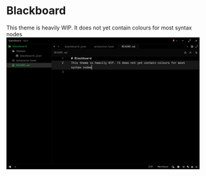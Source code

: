 # Blackboard
This theme is heavily WIP. It does not yet contain colours for most syntax nodes
![AN example file opened in Zed using the Blackboard theme](example.png)
